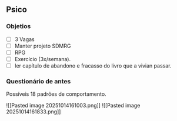 ## Psico

### Objetios
- [ ] 3 Vagas
- [ ] Manter projeto SDMRG
- [ ] RPG
- [ ] Exercício (3x/semana).
- [ ] ler capítulo de abandono e fracasso do livro que a vivian passar.

### Questionário de antes
Possíveis 18 padrões de comportamento.

![[Pasted image 20251014161003.png]]
![[Pasted image 20251014161833.png]]
